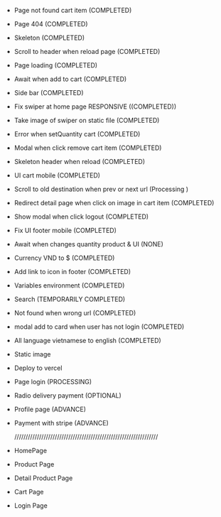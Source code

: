 - Page not found cart item (COMPLETED)
- Page 404 (COMPLETED)
- Skeleton (COMPLETED)
- Scroll to header when reload page (COMPLETED)
- Page loading (COMPLETED)
- Await when add to cart (COMPLETED)
- Side bar (COMPLETED)
- Fix swiper at home page RESPONSIVE ((COMPLETED))
- Take image of swiper on static file (COMPLETED)
- Error when setQuantity cart (COMPLETED)
- Modal when click remove cart item (COMPLETED)
- Skeleton header when reload (COMPLETED)
- UI cart mobile (COMPLETED)
- Scroll to old destination when prev or next url (Processing )
- Redirect detail page when click on image in cart item (COMPLETED)
- Show modal when click logout (COMPLETED)
- Fix UI footer mobile (COMPLETED)
- Await when changes quantity product & UI (NONE)
- Currency VND to $ (COMPLETED)
- Add link to icon in footer (COMPLETED)
- Variables environment (COMPLETED)
- Search (TEMPORARILY COMPLETED)
- Not found when wrong url (COMPLETED)
- modal add to card when user has not login (COMPLETED)
- All language vietnamese to english (COMPLETED)

- Static image
- Deploy to vercel

* Page login (PROCESSING)
* Radio delivery payment (OPTIONAL)
* Profile page (ADVANCE)
* Payment with stripe (ADVANCE)

  ////////////////////////////////////////////////////////////////

* HomePage
* Product Page
* Detail Product Page
* Cart Page
* Login Page
